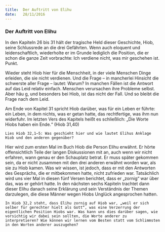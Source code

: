 ```yaml
---
title:  Der Auftritt von Elihu
date:   28/11/2016
---
```


### Der Auftritt von Elihu

In den Kapiteln 26 bis 31 hält der tragische Held dieser Geschichte, Hiob, seine Schlussrede an die drei Gefährten. Wenn auch eloquent und leidenschaftlich, wiederholte er im Grunde lediglich die Position, die er schon die ganze Zeit vorbrachte: Ich verdiene nicht, was mir geschehen ist. Punkt.

Wieder steht Hiob hier für die Menschheit, in der viele Menschen Dinge erleiden, die sie nicht verdienen. Und die Frage – in mancherlei Hinsicht die schwerste aller Frage – lautet: Warum? In manchen Fällen ist die Antwort auf das Leid relativ einfach. Menschen verursachen ihre Probleme selbst. Aber häu g, und besonders bei Hiob, ist das nicht der Fall. Und so bleibt die Frage nach dem Leid.

Am Ende von Kapitel 31 spricht Hiob darüber, was für ein Leben er führte: ein Leben, in dem nichts, was er getan hatte, das rechtfertige, was ihm nun widerfuhr. Im letzten Vers des Kapitels heißt es schließlich: „Die Worte Hiobs haben ein Ende.“ (Hiob 31,40)

`Lies Hiob 32,1–5: Was geschieht hier und wie lautet Elihus Anklage Hiob und den anderen gegenüber?`

Hier wird zum ersten Mal im Buch Hiob die Person Elihu erwähnt. Er hörte offensichtlich Teile der langen Diskussionen mit an, auch wenn wir nicht erfahren, wann genau er den Schauplatz betrat. Er muss später gekommen sein, da er nicht zusammen mit den drei anderen erwähnt worden war, als sie zu Hiob kamen. Was wir wissen, ist jedoch, dass er mit den Antworten des Gesprächs, die er mitbekommen hatte, nicht zufrieden war. Tatsächlich wird uns vier Mal in diesen fünf Versen berichtet, dass er „zornig“ war über das, was er gehört hatte. In den nächsten sechs Kapiteln trachtet dann dieser Elihu danach seine Erklärung und sein Verständnis der Themen darzulegen, die diese Männer wegen Hiobs Unglück angesprochen hatten.

`In Hiob 32,2 steht, dass Elihu zornig auf Hiob war, „weil er sich selber für gerechter hielt als Gott“, was eine Verzerrung der eigentlichen Position Hiobs war. Was kann uns dies darüber sagen, wie vorsichtig wir dabei sein sollten, die Worte anderer zu interpretieren? Wie können wir lernen vom Besten statt vom Schlimmsten in den Worten anderer auszugehen?`